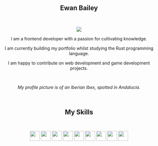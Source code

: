 <h2 align=center>Ewan Bailey</h2>
<br>
<p align=center>
<a href="https://github.com/DenverCoder1/readme-typing-svg">
<img src="https://readme-typing-svg.demolab.com/?lines=Web%20Developer;Game%20Developer;&#x1F49C%20Learning;&width=400&height=50&center=true&pause=1000&size=22&color=597CA2" /></a>
</p>

<p align=center>I am a frontend developer with a passion for cultivating knowledge.</p>
<p align=center>I am currently building my portfolio whilst studying the Rust programming language.</p>
<p align=center>I am happy to contribute on web development and game development projects.</p>
<br>
<p align=center><i>My profile picture is of an Iberian Ibex, spotted in Andalucia.</i></p>
<br>

<h2 align=center>My Skills</h2>
<br>
<p align=center>
<a href="https://developer.mozilla.org/en-US/docs/Glossary/JavaScript" title="JavaScript" style="text-decoration:none">
<img height="32" width="32" src="https://cdn.simpleicons.org/javascript"/>
</a>
<a href="https://www.typescriptlang.org/" title="TypeScript" style="text-decoration:none">
<img height="32" width="32" src="https://cdn.simpleicons.org/typescript"/>
</a>
<a href="https://developer.mozilla.org/en-US/docs/Glossary/HTML" title="HTML" style="text-decoration:none">
<img height="32" width="32" src="https://cdn.simpleicons.org/html5"/>
</a>
<a href="https://developer.mozilla.org/en-US/docs/Glossary/CSS" title="CSS" style="text-decoration:none">
<img height="32" width="32" src="https://cdn.simpleicons.org/css3"/>
</a>
<a href="https://react.dev/" title="React" style="text-decoration:none">
<img height="32" width="32" src="https://cdn.simpleicons.org/react"/>
</a>
<a href="https://redux.js.org/" title="Redux" style="text-decoration:none">
<img height="32" width="32" src="https://cdn.simpleicons.org/redux"/>
</a>
<a href="https://vuejs.org/" title="Vue" style="text-decoration:none">
<img height="32" width="32" src="https://cdn.simpleicons.org/vue.js"/>
</a>
<a href="https://vitejs.dev/" title="Vite" style="text-decoration:none">
<img height="32" width="32" src="https://cdn.simpleicons.org/vite"/>
</a>
<a href="https://www.rust-lang.org/" title="Rust" style="text-decoration:none">
<img height="32" width="32" src="https://cdn.simpleicons.org/rust/orange"/>
</a>
</p>
